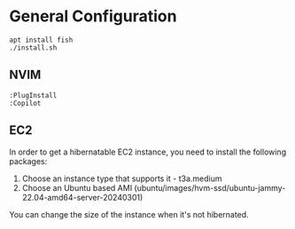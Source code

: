 # General Configuration

```
apt install fish
./install.sh
```

## NVIM

```
:PlugInstall
:Copilot
```

## EC2

In order to get a hibernatable EC2 instance, you need to install the following packages:

1. Choose an instance type that supports it - t3a.medium
1. Choose an Ubuntu based AMI (ubuntu/images/hvm-ssd/ubuntu-jammy-22.04-amd64-server-20240301)

You can change the size of the instance when it's not hibernated.
